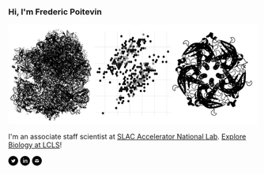### Hi, I'm Frederic Poitevin
<img src="https://raw.githubusercontent.com/fredericpoitevin/fredericpoitevin/master/images/logo.png">

I'm an associate staff scientist at [SLAC Accelerator National Lab](https://www6.slac.stanford.edu/). [Explore Biology at LCLS](https://biology-lcls.slac.stanford.edu/)!

[<img src="https://raw.githubusercontent.com/fredericpoitevin/fredericpoitevin/master/images/twitter.png">](https://twitter.com/fredericpoitev1)
[<img src="https://raw.githubusercontent.com/fredericpoitevin/fredericpoitevin/master/images/linkedin.png">](https://www.linkedin.com/in/fredericpoitevin/)
[<img src="https://raw.githubusercontent.com/fredericpoitevin/fredericpoitevin/master/images/mail.png">](mailto:frederic.poitevin@gmail.com)


<!-- “Entypo pictograms by Daniel Bruce — www.entypo.com” -->

